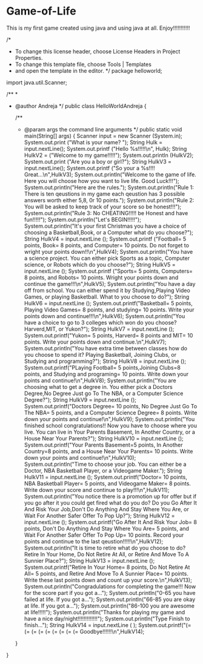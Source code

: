 # Game-of-Life
This is my first game created using java and using java at all. Enjoy!!!!!!!!!!!

/*
 * To change this license header, choose License Headers in Project Properties.
 * To change this template file, choose Tools | Templates
 * and open the template in the editor.
 */
package helloworld;

import java.util.Scanner;

/**
 *
 * @author Andreja
 */
public class HelloWorldAndreja {

    /**
     * @param args the command line arguments
     */
    public static void main(String[] args) {
        Scanner input = new Scanner (System.in);
        System.out.print ("What is your name? ");
        String Hulk = input.nextLine();
        System.out.printf ("Hello %s!!!!!\n", Hulk);
        String HulkV2 = ("Welcome to my game!!!!!");
        System.out.println (HulkV2);
        System.out.print ("Are you a boy or girl?");
        String HulkV3 = input.nextLine();
        System.out.printf ("So your a %s!!!! Great...\n",HulkV3);
        System.out.println("Welcome to the game of life. Here you will choose how you want to live life. Good Luck!!!");
        System.out.println("Here are the rules.");
        System.out.println("Rule 1: There is ten qeustions in my game each qeustion has 3 possible answers worth either 5,8, 0r 10 points.");
        System.out.println("Rule 2: You will be asked to keep track of your score so be honest!!!");
        System.out.println("Rule 3: No CHEATING!!!!! be Honest and have fun!!!!!");
        System.out.println("Let's BEGIN!!!!!");
        System.out.println("It's your first Christmas you have a choice of choosing a Basketball,Book, or a Computer what do you choose?");
        String HulkV4 = input.nextLine ();
        System.out.printf ("Football= 5 points, Book= 8 points, and Computer= 10 points. Do not forget to wright your points down!!\n",HulkV4);
        System.out.println("You have a science project. You can either pick Sports as a topic, Computer science, or Robots which do you choose?");
        String HulkV5 = input.nextLine ();
        System.out.printf ("Sports= 5 points, Computers= 8 points, and Robots= 10 points. Wright your points down and continue the game!!!\n",HulkV5);
        System.out.println("You have a day off from school. You can either spend it by Studying,Playing Video Games, or playing Basketball. What to you choose to do?");
        String HulkV6 = input.nextLine ();
        System.out.printf("Basketball= 5 points, Playing Video Games= 8 points, and studying= 10 points. Write your points down and continue!!!\n",HulkV6);
        System.out.println("You have a choice to go to 3 colleges which won do you choose? Harverd,MIT, or Yukon?");
        String HulkV7 = input.nextLine ();
        System.out.printf("Yukon= 5 points, Harverd= 8 points and MIT= 10 points. Write your points down and continue.\n",HulkV7);
        System.out.println("You have extra time between classes how do you choose to spend it? Playing Basketball, Joining Clubs, or Studying and programming?");
        String HulkV8 = input.nextLine ();
        System.out.printf("PLaying Football= 5 points,Joining Clubs=8 points, and Studying and programing= 10 points. Write down your points and continue!\n",HulkV8);
        System.out.println("You are choosing what to get a degree in. You either pick a Doctors Degree,No Degree Just go To The NBA, or a Computer Science Degree?");
        String HulkV9 = input.nextLine ();
        System.out.printf("Doctors Degree= 10 points, No Degree Just Go To The NBA= 5 points, and a Computer Science Degree= 8 points. Write down your points and continue!\n",HulkV9);
        System.out.println("You finished school congratulations!! Now you have to choose where you live. You can live in Your Parents Basement, In Another Country, or a House Near Your Parents?");
        String HulkV10 = input.nextLine ();
        System.out.printf("Your Parents Basement=5 points, In Another Country=8 points, and a House Near Your Parents= 10 points. Write down your points and continue!\n",HulkV10);
        System.out.println("Time to choose your job. You can either be a Doctor, NBA Basketball Player, or a Videogame Maker.");
        String HulkV11 = input.nextLine ();
        System.out.printf("Doctor= 10 points, NBA Basketball Player= 5 points, and Videogame Maker= 8 points. Write down your score and continue to play!!!\n",HulkV11);
        System.out.println("You notice there is a promotion up for offer but if you go after it you could get fired what do you do? Do you Go After It And Risk Your Job,Don't Do Anything And Stay Where You Are, or Wait For Another Safer Offer To Pop Up?");
        String HulkV12 = input.nextLine ();
        System.out.printf("Go After It And Risk Your Job= 8 points, Don't Do Anything And Stay Where You Are= 5 points, and Wait For Another Safer Offer To Pop Up= 10 points. Record your points and continue to the last qeustion!!!!!\n",HulkV12);
        System.out.println("It is time to retire what do you choose to do? Retire In Your Home, Do Not Retire At All, or Retire And Move To A Sunnier Place?");
        String HulkV13 = input.nextLine ();
        System.out.printf("Retire In Your Home= 8 points, Do Not Retire At All= 5 points, and Retire And Move To A Sunnier Place= 10 points. Write these last points down and count up your score.\n",HulkV13);
        System.out.println("Congradulations for completing the game!!! Now for the score part if you got a...");
        System.out.println("0-65 you have failed at life. If you got a...");
        System.out.println("66-85 you are okay at life. If you got a...");
        System.out.println("86-100 you are awesome at life!!!!!");
        System.out.println("Thanks for playing my game and have a nice day/night!!!!!!!!!!!!!");
        System.out.println("Type Finish to finish...");
        String HulkV14 = input.nextLine ( );
        System.out.printf("(= (= (= (= (= (= (= (= (= Goodbye!!!!!!\n",HulkV14);
        

                
        
        
        
        
        
        
        
        
        
        
        
        
    }
    
}


